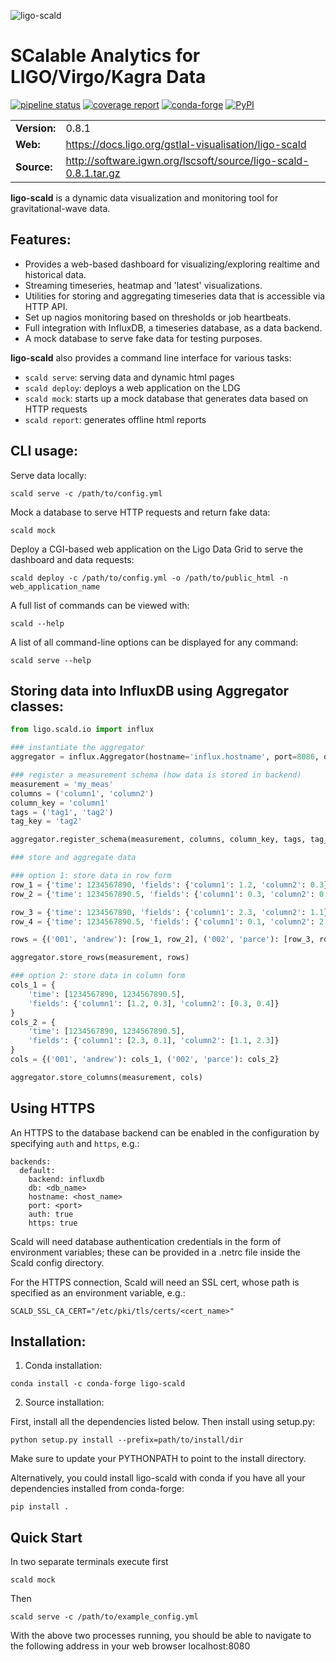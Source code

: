 ![ligo-scald](https://git.ligo.org/gstlal-visualisation/ligo-scald/raw/master/doc/_static/logo.png "ligo-scald")

SCalable Analytics for LIGO/Virgo/Kagra Data
==========================================================================

[![pipeline status](https://git.ligo.org/gstlal-visualisation/ligo-scald/badges/master/pipeline.svg)](https://git.ligo.org/gstlal-visualisation/ligo-scald/commits/master)
[![coverage report](https://git.ligo.org/gstlal-visualisation/ligo-scald/badges/master/coverage.svg)](https://git.ligo.org/gstlal-visualisation/ligo-scald/commits/master)
[![conda-forge](https://img.shields.io/conda/vn/conda-forge/ligo-scald.svg)](https://anaconda.org/conda-forge/ligo-scald)
[![PyPI](https://img.shields.io/pypi/v/ligo-scald)](https://pypi.org/project/ligo-scald/)

|              |        |
| ------------ | ------ |
| **Version:** | 0.8.1  |
| **Web:**     | https://docs.ligo.org/gstlal-visualisation/ligo-scald  |
| **Source:**  | http://software.igwn.org/lscsoft/source/ligo-scald-0.8.1.tar.gz  |


**ligo-scald** is a dynamic data visualization and monitoring tool for gravitational-wave data.

## Features:

* Provides a web-based dashboard for visualizing/exploring realtime and historical data.
* Streaming timeseries, heatmap and 'latest' visualizations.
* Utilities for storing and aggregating timeseries data that is accessible via HTTP API.
* Set up nagios monitoring based on thresholds or job heartbeats.
* Full integration with InfluxDB, a timeseries database, as a data backend.
* A mock database to serve fake data for testing purposes.

**ligo-scald** also provides a command line interface for various tasks:

* `scald serve`: serving data and dynamic html pages
* `scald deploy`: deploys a web application on the LDG
* `scald mock`: starts up a mock database that generates data based on HTTP requests
* `scald report`: generates offline html reports

## CLI usage:

Serve data locally:

```
scald serve -c /path/to/config.yml
```

Mock a database to serve HTTP requests and return fake data:

```
scald mock
```

Deploy a CGI-based web application on the Ligo Data Grid to serve the dashboard and data requests:

```
scald deploy -c /path/to/config.yml -o /path/to/public_html -n web_application_name
```

A full list of commands can be viewed with:

```
scald --help
```

A list of all command-line options can be displayed for any command:

```
scald serve --help
```

## Storing data into InfluxDB using Aggregator classes:

```python
from ligo.scald.io import influx

### instantiate the aggregator
aggregator = influx.Aggregator(hostname='influx.hostname', port=8086, db='your_database')

### register a measurement schema (how data is stored in backend)
measurement = 'my_meas'
columns = ('column1', 'column2')
column_key = 'column1'
tags = ('tag1', 'tag2')
tag_key = 'tag2'

aggregator.register_schema(measurement, columns, column_key, tags, tag_key)

### store and aggregate data

### option 1: store data in row form
row_1 = {'time': 1234567890, 'fields': {'column1': 1.2, 'column2': 0.3}}
row_2 = {'time': 1234567890.5, 'fields': {'column1': 0.3, 'column2': 0.4}}

row_3 = {'time': 1234567890, 'fields': {'column1': 2.3, 'column2': 1.1}}
row_4 = {'time': 1234567890.5, 'fields': {'column1': 0.1, 'column2': 2.3}}

rows = {('001', 'andrew'): [row_1, row_2], ('002', 'parce'): [row_3, row_4]}

aggregator.store_rows(measurement, rows)

### option 2: store data in column form
cols_1 = {
    'time': [1234567890, 1234567890.5],
    'fields': {'column1': [1.2, 0.3], 'column2': [0.3, 0.4]}
}
cols_2 = {
    'time': [1234567890, 1234567890.5],
    'fields': {'column1': [2.3, 0.1], 'column2': [1.1, 2.3]}
}
cols = {('001', 'andrew'): cols_1, ('002', 'parce'): cols_2}

aggregator.store_columns(measurement, cols)

```

## Using HTTPS
An HTTPS to the database backend can be enabled in the configuration by specifying
`auth` and `https`, e.g.:
```
backends:
  default:
    backend: influxdb
    db: <db_name>
    hostname: <host_name>
    port: <port>
    auth: true
    https: true
```

Scald will need database authentication credentials in the form of environment variables;
these can be provided in a .netrc file inside the Scald config directory.

For the HTTPS connection, Scald will need an SSL cert, whose path is specified as
an environment variable, e.g.:
```
SCALD_SSL_CA_CERT="/etc/pki/tls/certs/<cert_name>"
```

## Installation:

1. Conda installation:

```
conda install -c conda-forge ligo-scald
```

2. Source installation:

First, install all the dependencies listed below. Then install using setup.py:

```
python setup.py install --prefix=path/to/install/dir
```

Make sure to update your PYTHONPATH to point to the install directory.

Alternatively, you could install ligo-scald with conda if you have all your dependencies installed from conda-forge:

```
pip install .
```

## Quick Start

In two separate terminals execute first

```
scald mock
```

Then

```
scald serve -c /path/to/example_config.yml
```

With the above two processes running, you should be able to navigate to the following address in your web browser localhost:8080
